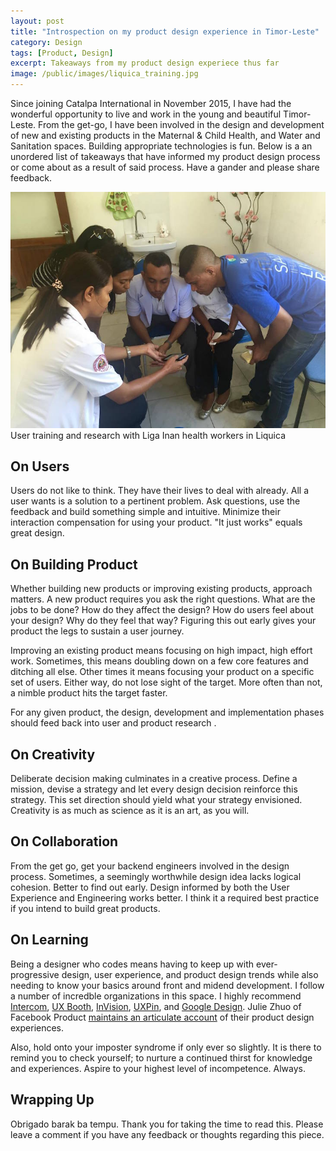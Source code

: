 ```yaml
---
layout: post
title: "Introspection on my product design experience in Timor-Leste"
category: Design
tags: [Product, Design]
excerpt: Takeaways from my product design experiece thus far 
image: /public/images/liquica_training.jpg
---
```



Since joining Catalpa International in November 2015, I have had the wonderful opportunity to live and work in the young and beautiful Timor-Leste. From the get-go, I have been involved in the design and development of new and existing products in the Maternal & Child Health, and Water and Sanitation spaces. Building appropriate technologies is fun. Below is a an unordered list of takeaways that have informed my product design process or come about as a result of said process. Have a gander and please share feedback.

![User training and research in Liquica ](/public/images/liquica_training.jpg "User training and research in Liquica")
User training and research with Liga Inan health workers in Liquica

## On Users

Users do not like to think. They have their lives to deal with already. All a user wants is a solution to a pertinent problem. Ask questions, use the feedback and build something simple and intuitive. Minimize their interaction compensation for using your product. "It just works" equals great design.  

## On Building Product

Whether building new products or improving existing products, approach matters. A new product requires you ask the right questions. What are the jobs to be done? How do they affect the design? How do users feel about your design? Why do they feel that way? Figuring this out early gives your product the legs to sustain a user journey. 

Improving an existing product means focusing on high impact, high effort work. Sometimes, this means doubling down on a few core features and ditching all else.  Other times it means focusing your product on a specific set of users. Either way, do not lose sight of the target. More often than not, a nimble product hits the target faster.

For any given product, the design, development and implementation phases should feed back into user and product research .

## On Creativity

Deliberate decision making culminates in a  creative process. Define a mission, devise a strategy and let every design decision reinforce this strategy. This set direction should yield what your strategy envisioned. Creativity is as much as science as it is an art, as you will.

## On Collaboration
From the get go, get your backend engineers involved in the design process. Sometimes, a seemingly worthwhile design idea lacks logical cohesion. Better to find out early. Design informed by both the User Experience and Engineering works better. I think it a required best practice if you intend to build great products.

## On Learning

Being a designer who codes means having to keep up with ever-progressive design, user experience, and product design trends while also needing to know your basics around front and midend development. I follow a number of incredble organizations in this space. I highly recommend [Intercom](https://blog.intercom.io/), [UX Booth](http://www.uxbooth.com/), [InVision](http://blog.invisionapp.com/), [UXPin](https://studio.uxpin.com/blog/), and [Google Design](https://design.google.com/). Julie Zhuo of Facebook Product [maintains an articulate account](https://medium.com/the-year-of-the-looking-glass) of their product design experiences. 

Also, hold onto your imposter syndrome if only ever so slightly. It is there to remind you to check yourself; to nurture a continued thirst for knowledge and experiences. Aspire to your highest level of incompetence. Always.

## Wrapping Up

Obrigado barak ba tempu. Thank you for taking the time to read this. Please leave a comment if you have any feedback or thoughts regarding this piece.
